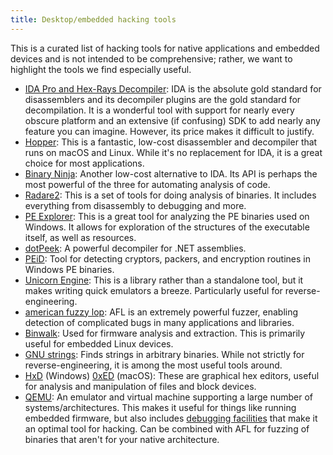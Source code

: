 ```yaml
---
title: Desktop/embedded hacking tools
---
```


This is a curated list of hacking tools for native applications and embedded devices and is not intended to be comprehensive; rather, we want to highlight the tools we find especially useful.

<ul>
	<li><a href="https://www.hex-rays.com/products/ida/">IDA Pro and Hex-Rays Decompiler</a>: IDA is the absolute gold standard for disassemblers and its decompiler plugins are the gold standard for decompilation. It is a wonderful tool with support for nearly every obscure platform and an extensive (if confusing) SDK to add nearly any feature you can imagine. However, its price makes it difficult to justify.</li>
	<li><a href="https://www.hopperapp.com/">Hopper</a>: This is a fantastic, low-cost disassembler and decompiler that runs on macOS and Linux.  While it's no replacement for IDA, it is a great choice for most applications.</li>
	<li><a href="https://binary.ninja/">Binary Ninja</a>: Another low-cost alternative to IDA.  Its API is perhaps the most powerful of the three for automating analysis of code.</li>
	<li><a href="https://github.com/radare/radare2">Radare2</a>: This is a set of tools for doing analysis of binaries.  It includes everything from disassembly to debugging and more.</li>
	<li><a href="http://www.heaventools.com/overview.htm">PE Explorer</a>: This is a great tool for analyzing the PE binaries used on Windows.  It allows for exploration of the structures of the executable itself, as well as resources.</li>
	<li><a href="https://www.jetbrains.com/decompiler/">dotPeek</a>: A powerful decompiler for .NET assemblies.</li>
	<li><a href="https://www.aldeid.com/wiki/PEiD">PEiD</a>: Tool for detecting cryptors, packers, and encryption routines in Windows PE binaries.</li>
	<li><a href="https://www.unicorn-engine.org/">Unicorn Engine</a>: This is a library rather than a standalone tool, but it makes writing quick emulators a breeze.  Particularly useful for reverse-engineering.</li>
	<li><a href="http://lcamtuf.coredump.cx/afl/">american fuzzy lop</a>: AFL is an extremely powerful fuzzer, enabling detection of complicated bugs in many applications and libraries.</li>
	<li><a href="https://github.com/ReFirmLabs/binwalk">Binwalk</a>: Used for firmware analysis and extraction.  This is primarily useful for embedded Linux devices.</li>
	<li><a href="https://en.wikipedia.org/wiki/Strings_(Unix)">GNU strings</a>: Finds strings in arbitrary binaries. While not strictly for reverse-engineering, it is among the most useful tools around.</li>
	<li><a href="https://mh-nexus.de/en/hxd/">HxD</a> (Windows) <a href="https://www.suavetech.com/0xed/">0xED</a> (macOS): These are graphical hex editors, useful for analysis and manipulation of files and block devices.</li>
	<li><a href="https://www.qemu.org/">QEMU</a>: An emulator and virtual machine supporting a large number of systems/architectures.  This makes it useful for things like running embedded firmware, but also includes <a href="https://en.wikibooks.org/wiki/QEMU/Debugging_with_QEMU">debugging facilities</a> that make it an optimal tool for hacking.  Can be combined with AFL for fuzzing of binaries that aren't for your native architecture.</li>
</ul>
